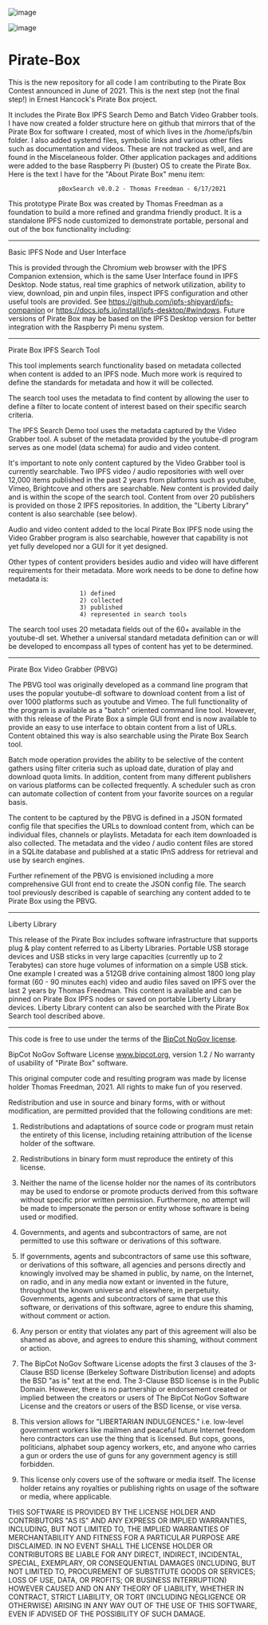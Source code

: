 ![image](https://user-images.githubusercontent.com/11077042/122314019-04e2d180-cedd-11eb-9c60-7f51a835f059.png)

![image](https://user-images.githubusercontent.com/11077042/122314061-12985700-cedd-11eb-8c9a-106e3e8a39ac.png)


# Pirate-Box
This is the new repository for all code I am contributing to the Pirate Box Contest announced in June of 2021. This is the next step (not the final step!) in Ernest Hancock's Pirate Box project.

It includes the Pirate Box IPFS Search Demo and Batch Video Grabber tools. I have now created a folder structure here on github that mirrors that of the Pirate Box for software I created, most of which lives in the /home/ipfs/bin folder. I also added systemd files, symbolic links and various other files such as documentation and videos. These are not tracked as well, and are found in the Miscelaneous folder. Other application packages and additions were added to the base Raspberry Pi (buster) OS to create the Pirate Box. Here is the text I have for the "About Pirate Box" menu item:


                  pBoxSearch v0.0.2 - Thomas Freedman - 6/17/2021

This prototype Pirate Box was created by Thomas Freedman as a foundation to build a more refined and grandma friendly product. It is a standalone IPFS node customized to demonstrate portable, personal and out of the box functionality including:

--------------------------------------------------
Basic IPFS Node and User Interface

This is provided through the Chromium web browser with the IPFS Companion extension, which is the same User Interface found in IPFS Desktop. Node status, real time graphics of network utilization, ability to view, download, pin and unpin files, inspect IPFS configuration and other useful tools are provided. See  https://github.com/ipfs-shipyard/ipfs-companion or  https://docs.ipfs.io/install/ipfs-desktop/#windows.  Future versions of Pirate Box may be based on the IPFS Desktop version for better integration with the Raspberry Pi menu system.

----------------------------------------
Pirate Box IPFS Search Tool

This tool implements search functionality based on metadata collected when content is added to an IPFS node. Much more work is required to define the standards for metadata and how it will be collected. 

The search tool uses the metadata to find content by allowing the user to define a filter to locate content of interest based on their specific search criteria.

The IPFS Search Demo tool uses the metadata captured by the Video Grabber tool. A subset of the metadata provided by the youtube-dl program serves as one model (data schema) for audio and video content. 

It's important to note only content captured by the Video Grabber tool is currently searchable. Two IPFS video / audio repositories with well over 12,000 items published in the past 2 years from platforms such as youtube, Vimeo, Brightcove and others are searchable. New content is provided daily and is within the scope of the search tool. Content from over 20 publishers is provided on those 2 IPFS repositories. In addition, the "Liberty Library" content is also searchable (see below).

Audio and video content added to the local Pirate Box IPFS node using the Video Grabber program is also searchable, however that capability is not yet fully developed nor a GUI for it yet designed.

Other types of content providers besides audio and video will have different requirements for their metadata. More work needs to be done to define how metadata is:

                        1) defined
                        2) collected
                        3) published
                        4) represented in search tools

The search tool uses 20 metadata fields out of the 60+ available in the youtube-dl set. Whether a universal standard metadata definition can or will be developed to encompass all types of content has yet to be determined. 

---------------------------------------------
Pirate Box Video Grabber (PBVG)

The PBVG tool was originally developed as a command line program that uses the popular youtube-dl software to download content from a list of over 1000 platforms such as youtube and Vimeo. The full functionality of the program is available as a  "batch" oriented command line tool. However, with this release of the Pirate Box a simple GUI front end is now available to provide an easy to use interface to obtain content from a list of URLs. Content obtained this way is also searchable using the Pirate Box Search tool.

Batch mode operation provides the ability to be selective of the content gathers using filter criteria such as upload date, duration of play and download quota limits. In addition, content from many different publishers on various platforms can be collected frequently. A scheduler such as cron can automate collection of content from your favorite sources on a regular basis.

The content to be captured by the PBVG is defined in a JSON formated config file that specifies the URLs to download content from, which can be individual files, channels or playlists. Metadata for each item downloaded is also collected. The metadata and the video / audio content files are stored in a SQLite database and published at a static IPnS address for retrieval and use by search engines.

Further refinement of the PBVG is envisioned including a more comprehensive GUI front end to create the JSON config file. The search tool previously described is capable of searching any content added to te Pirate Box using the PBVG.

--------------------
Liberty Library

This release of the Pirate Box includes software infrastructure that supports plug & play content referred to as Liberty Libraries. Portable USB storage devices and USB sticks in very large capacities (currently up to 2 Terabytes) can store huge volumes of information on a  simple USB stick. One example I created was a 512GB drive containing almost 1800 long play format (60 - 90 minutes each) video and audio files saved on IPFS over the last 2 years by Thomas Freedman. This content is available and can be pinned on Pirate Box IPFS nodes or saved on portable Liberty Library devices. Liberty Library content can also be searched with the Pirate Box Search tool described above.

--------------------------------------------------------------------------------------------------
This code is free to use under the terms of the [BipCot NoGov license](https://bipcot.org/). 

BipCot NoGov Software License www.bipcot.org, version 1.2 / No warranty of usability of "Pirate Box" software.

This original computer code and resulting program was made by license holder Thomas Freedman, 2021. All rights to make fun of you reserved.

Redistribution and use in source and binary forms, with or without modification, are permitted provided that the following conditions are met:

1. Redistributions and adaptations of source code or program must retain the entirety of this license, including retaining attribution of the license holder of the software.

2. Redistributions in binary form must reproduce the entirety of this license.

3. Neither the name of the license holder nor the names of its contributors may be used to endorse or promote products derived from this software without specific prior written permission. Furthermore, no attempt will be made to impersonate the person or entity whose software is being used or modified. 

4. Governments, and agents and subcontractors of same, are not permitted to use this software or derivations of this software.

5. If governments, agents and subcontractors of same use this software, or derivations of this software, all agencies and persons directly and knowingly involved may be shamed in public, by name, on the Internet, on radio, and in any media now extant or invented in the future, throughout the known universe and elsewhere, in perpetuity. Governments, agents and subcontractors of same that use this software, or derivations of this software, agree to endure this shaming, without comment or action.

6. Any person or entity that violates any part of this agreement will also be shamed as above, and agrees to endure this shaming, without comment or action.

7. The BipCot NoGov Software License adopts the first 3 clauses of the 3-Clause BSD license (Berkeley Software Distribution license) and adopts the BSD "as is" text at the end. The 3-Clause BSD license is in the Public Domain. However, there is no partnership or endorsement created or implied between the creators or users of The BipCot NoGov Software License and the creators or users of the BSD license, or vise versa.

8. This version allows for "LIBERTARIAN INDULGENCES." i.e. low-level government workers like mailmen and peaceful future Internet freedom hero contractors can use the thing that is licensed. 
But cops, goons, politicians, alphabet soup agency workers, etc, and anyone who carries a gun or orders the use of guns for any government agency is still forbidden. 

9. This license only covers use of the software or media itself. The license holder retains any royalties or publishing rights on usage of the software or media, where applicable. 

THIS SOFTWARE IS PROVIDED BY THE LICENSE HOLDER AND CONTRIBUTORS "AS IS" AND ANY EXPRESS OR IMPLIED WARRANTIES, INCLUDING, BUT NOT LIMITED TO, THE IMPLIED WARRANTIES OF MERCHANTABILITY AND FITNESS FOR A PARTICULAR PURPOSE ARE DISCLAIMED. IN NO EVENT SHALL THE LICENSE HOLDER OR CONTRIBUTORS BE LIABLE FOR ANY DIRECT, INDIRECT, INCIDENTAL, SPECIAL, EXEMPLARY, OR CONSEQUENTIAL DAMAGES (INCLUDING, BUT NOT LIMITED TO, PROCUREMENT OF SUBSTITUTE GOODS OR SERVICES; LOSS OF USE, DATA, OR PROFITS; OR BUSINESS INTERRUPTION) HOWEVER CAUSED AND ON ANY THEORY OF LIABILITY, WHETHER IN CONTRACT, STRICT LIABILITY, OR TORT (INCLUDING NEGLIGENCE OR OTHERWISE) ARISING IN ANY WAY OUT OF THE USE OF THIS SOFTWARE, EVEN IF ADVISED OF THE POSSIBILITY OF SUCH DAMAGE.
